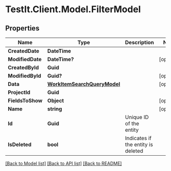 # TestIt.Client.Model.FilterModel

## Properties

Name | Type | Description | Notes
------------ | ------------- | ------------- | -------------
**CreatedDate** | **DateTime** |  | 
**ModifiedDate** | **DateTime?** |  | [optional] 
**CreatedById** | **Guid** |  | 
**ModifiedById** | **Guid?** |  | [optional] 
**Data** | [**WorkItemSearchQueryModel**](WorkItemSearchQueryModel.md) |  | [optional] 
**ProjectId** | **Guid** |  | 
**FieldsToShow** | **Object** |  | [optional] 
**Name** | **string** |  | [optional] 
**Id** | **Guid** | Unique ID of the entity | 
**IsDeleted** | **bool** | Indicates if the entity is deleted | 

[[Back to Model list]](../README.md#documentation-for-models) [[Back to API list]](../README.md#documentation-for-api-endpoints) [[Back to README]](../README.md)

